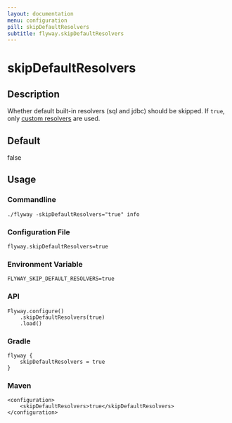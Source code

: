 ```yaml
---
layout: documentation
menu: configuration
pill: skipDefaultResolvers
subtitle: flyway.skipDefaultResolvers
---
```


# skipDefaultResolvers

## Description
Whether default built-in resolvers (sql and jdbc) should be skipped. If `true`, only [custom resolvers](/documentation/configuration/resolvers) are used.

## Default
false

## Usage

### Commandline
```
./flyway -skipDefaultResolvers="true" info
```

### Configuration File
```
flyway.skipDefaultResolvers=true
```

### Environment Variable
```
FLYWAY_SKIP_DEFAULT_RESOLVERS=true
```

### API
```
Flyway.configure()
    .skipDefaultResolvers(true)
    .load()
```

### Gradle
```
flyway {
    skipDefaultResolvers = true
}
```

### Maven
```
<configuration>
    <skipDefaultResolvers>true</skipDefaultResolvers>
</configuration>
```